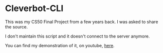 # Cleverbot-CLI
This was my CS50 Final Project from a few years back. I was asked to share the source.

I don't maintain this script and it doesn't connect to the server anymore.

You can find my demonstration of it, on youtube, [here](https://www.youtube.com/watch?v=rb0tNwqHRlc).
